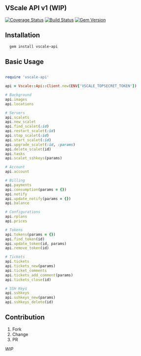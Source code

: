 ## VScale API v1 (WIP)

[![Coverage Status](https://coveralls.io/repos/Smolget/vscale-api/badge.svg?branch=master&service=github)](https://coveralls.io/github/Smolget/vscale-api?branch=master)
[![Build Status](https://travis-ci.org/Smolget/vscale-api.svg?branch=master)](https://travis-ci.org/Smolget/vscale-api)
[![Gem Version](https://badge.fury.io/rb/vscale-api.svg)](https://badge.fury.io/rb/vscale-api)

## Installation  
```ruby
  gem install vscale-api
```

## Basic Usage
```ruby

require 'vscale-api'

api = Vscale::Api::Client.new(ENV['VSCALE_TOPSECRET_TOKEN'])

# Background
api.images
api.locations

# Servers
api.scalets
api.new_scalet
api.find_scalet(:id)
api.restart_scalet(:id)
api.stop_scalet(:id)
api.start_scalet(:id)
api.upgrade_scalet(:id, :params)
api.delete_scalet(id)
api.tasks
api.scalet_sshkeys(params)

# Account
api.account

# Billing
api.payments
api.consumption(params = {})
api.notify
api.update_notify(params = {})
api.balance

# Configurations
api.rplans
api.prices

# Tokens
api.tokens(params = {})
api.find_token(id)
api.update_token(id, params)
api.remove_token(id)

# Tickets
api.tickets
api.tickets_new(params)
api.ticket_comments
api.tickets_add_comment(params)
api.tickets_close(id)

# SSH Keys
api.sshkeys
api.sshkeys_new(params)
api.sshkeys_delete(id)


```

## Contribution  

01. Fork  
02. Change  
03. PR  

*WIP*
